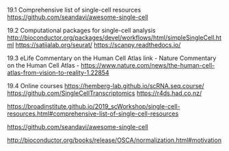 19.1 Comprehensive list of single-cell resources
https://github.com/seandavi/awesome-single-cell

19.2 Computational packages for single-cell analysis
http://bioconductor.org/packages/devel/workflows/html/simpleSingleCell.html
https://satijalab.org/seurat/
https://scanpy.readthedocs.io/

19.3 eLife Commentary on the Human Cell Atlas
link - Nature Commentary on the Human Cell Atlas - https://www.nature.com/news/the-human-cell-atlas-from-vision-to-reality-1.22854

19.4 Online courses
https://hemberg-lab.github.io/scRNA.seq.course/
https://github.com/SingleCellTranscriptomics
https://r4ds.had.co.nz/


https://broadinstitute.github.io/2019_scWorkshop/single-cell-resources.html#comprehensive-list-of-single-cell-resources

https://github.com/seandavi/awesome-single-cell

http://bioconductor.org/books/release/OSCA/normalization.html#motivation




